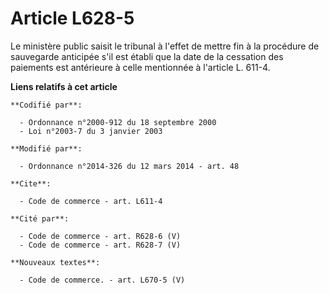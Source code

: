# Article L628-5

Le ministère public saisit le tribunal à l'effet de mettre fin à la procédure de sauvegarde anticipée s'il est établi que la
date de la cessation des paiements est antérieure à celle mentionnée à l'article L. 611-4.

**Liens relatifs à cet article**

	**Codifié par**:

	  - Ordonnance n°2000-912 du 18 septembre 2000
	  - Loi n°2003-7 du 3 janvier 2003

	**Modifié par**:

	  - Ordonnance n°2014-326 du 12 mars 2014 - art. 48

	**Cite**:

	  - Code de commerce - art. L611-4

	**Cité par**:

	  - Code de commerce - art. R628-6 (V)
	  - Code de commerce - art. R628-7 (V)

	**Nouveaux textes**:

	  - Code de commerce. - art. L670-5 (V)
